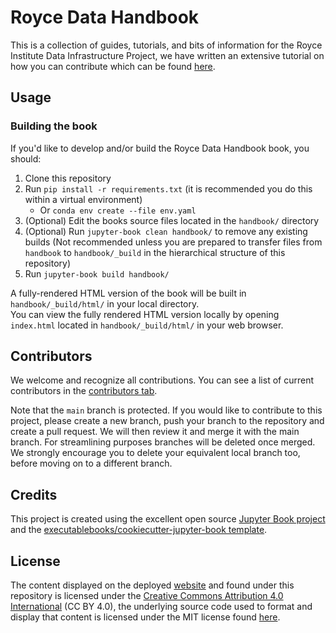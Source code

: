 # Royce Data Handbook

 This is a collection of guides, tutorials, and bits of information for the Royce Institute Data Infrastructure Project, we have written an extensive tutorial on how you can contribute which can be found [here](https://data-curators-royce-institute.github.io/royce-data-handbook/team_tutorials/work-on-this-book.html).

## Usage

### Building the book

If you'd like to develop and/or build the Royce Data Handbook book, you should:

1. Clone this repository
2. Run `pip install -r requirements.txt` (it is recommended you do this within a virtual environment)
   - Or `conda env create --file env.yaml`
3. (Optional) Edit the books source files located in the `handbook/` directory
4. (Optional) Run `jupyter-book clean handbook/` to remove any existing builds (Not recommended unless you are prepared to transfer files from `handbook` to `handbook/_build` in the hierarchical structure of this repository)
5. Run `jupyter-book build handbook/`

A fully-rendered HTML version of the book will be built in `handbook/_build/html/` in your local directory.  
You can view the fully rendered HTML version locally by opening `index.html` located in `handbook/_build/html/` in your web browser.

## Contributors

We welcome and recognize all contributions. You can see a list of current contributors in the [contributors tab](https://github.com/Data-Curators-Royce-Institute/royce-data-handbook/graphs/contributors).

Note that the `main` branch is protected. If you would like to contribute to this project, please create a new branch, push your branch to the repository and create a pull request. We will then review it and merge it with the main branch. For streamlining purposes branches will be deleted once merged. We strongly encourage you to delete your equivalent local branch too, before moving on to a different branch.

## Credits

This project is created using the excellent open source [Jupyter Book project](https://jupyterbook.org/) and the [executablebooks/cookiecutter-jupyter-book template](https://github.com/executablebooks/cookiecutter-jupyter-book).

## License
The content displayed on the deployed [website](https://data-curators-royce-institute.github.io/royce-data-handbook) and found under this repository is licensed under the [Creative Commons Attribution 4.0 International](https://creativecommons.org/licenses/by/4.0/) (CC BY 4.0), the underlying source code used to format and display that content is licensed under the MIT license found [here](https://github.com/Data-Curators-Royce-Institute/royce-data-handbook/blob/main/LICENSE). 